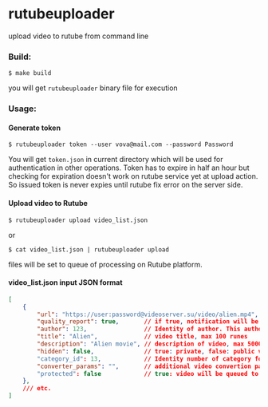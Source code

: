 # rutubeuploader
upload video to rutube from command line

### Build:
```shell
$ make build
```
you will get `rutubeuploader` binary file for execution

### Usage:
#### Generate token
```shell
$ rutubeuploader token --user vova@mail.com --password Password
```
You will get `token.json` in current directory which will be used for authentication in other operations. 
Token has to expire in half an hour but checking for expiration doesn't work on rutube service yet at upload action. 
So issued token is never expies until rutube fix error on the server side.

#### Upload video to Rutube
```shell
$ rutubeuploader upload video_list.json
```

or
```shell
$ cat video_list.json | rutubeuploader upload
```

files will be set to queue of processing on Rutube platform.


#### video_list.json input JSON format

```json
[
    {
        "url": "https://user:password@videoserver.su/video/alien.mp4",  // url to video where Rutube will get from. Set necessary credentials to url to download video successfully. Available schema: https/http, ftp
        "quality_report": true,       // if true, notification will be called every time when video will be converted to every step of quality, if false notification will be called once when all convertions will be completed
        "author": 123,                // Identity of author. This author has to have access to upload video to specified channel
        "title": "Alien",             // video title, max 100 runes
        "description": "Alien movie", // description of video, max 5000 runes
        "hidden": false,              // true: private, false: public video 
        "category_id": 13,            // Identity number of category for video. Default 13
        "converter_params": "",       // additional video convertion parameters. Example xml-tagging: converter_params=%7B%22editor_xml%22%3A%22ftp%3A%5C%2F%5C%2Frutube%3pass%4010.122.50.222%5C%2FPR291117-A.xml%22%7D
        "protected": false            // true: video will be queued to DRM checking
    },
    /// etc.
]
```
